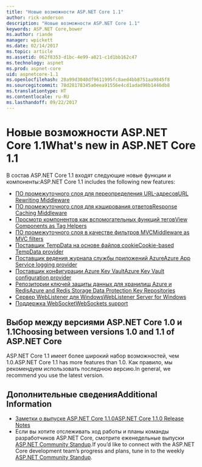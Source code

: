 ```yaml
---
title: "Новые возможности ASP.NET Core 1.1"
author: rick-anderson
description: "Новые возможности ASP.NET Core 1.1"
keywords: ASP.NET Core,bower
ms.author: riande
manager: wpickett
ms.date: 02/14/2017
ms.topic: article
ms.assetid: 062f8353-d1bc-4e99-a821-c1d1bb162c47
ms.technology: aspnet
ms.prod: aspnet-core
uid: aspnetcore-1.1
ms.openlocfilehash: 28a99d3040df9611995fc8aed4bb8751aa9845f8
ms.sourcegitcommit: 78d28178345a0eea91556e4cd1adad98b1446db8
ms.translationtype: HT
ms.contentlocale: ru-RU
ms.lasthandoff: 09/22/2017
---
```

# <a name="whats-new-in-aspnet-core-11"></a><span data-ttu-id="3ed65-104">Новые возможности ASP.NET Core 1.1</span><span class="sxs-lookup"><span data-stu-id="3ed65-104">What's new in ASP.NET Core 1.1</span></span>

<span data-ttu-id="3ed65-105">В состав ASP.NET Core 1.1 входят следующие новые функции и компоненты:</span><span class="sxs-lookup"><span data-stu-id="3ed65-105">ASP.NET Core 1.1 includes the following new features:</span></span>

- [<span data-ttu-id="3ed65-106">ПО промежуточного слоя для переопределения URL-адресов</span><span class="sxs-lookup"><span data-stu-id="3ed65-106">URL Rewriting Middleware</span></span>](xref:fundamentals/url-rewriting)
- [<span data-ttu-id="3ed65-107">ПО промежуточного слоя для кэширования ответов</span><span class="sxs-lookup"><span data-stu-id="3ed65-107">Response Caching Middleware</span></span>](xref:performance/caching/middleware)
- [<span data-ttu-id="3ed65-108">Просмотр компонентов как вспомогательных функций тегов</span><span class="sxs-lookup"><span data-stu-id="3ed65-108">View Components as Tag Helpers</span></span>](xref:mvc/views/view-components#invoking-a-view-component-as-a-tag-helper)
- [<span data-ttu-id="3ed65-109">ПО промежуточного слоя в качестве фильтров MVC</span><span class="sxs-lookup"><span data-stu-id="3ed65-109">Middleware as MVC filters</span></span>](xref:mvc/controllers/filters#using-middleware-in-the-filter-pipeline)
- [<span data-ttu-id="3ed65-110">Поставщик TempData на основе файлов cookie</span><span class="sxs-lookup"><span data-stu-id="3ed65-110">Cookie-based TempData provider</span></span>](xref:fundamentals/app-state#cookie-based-tempdata-provider )
- [<span data-ttu-id="3ed65-111">Поставщик ведения журнала службы приложений Azure</span><span class="sxs-lookup"><span data-stu-id="3ed65-111">Azure App Service logging provider</span></span>](xref:fundamentals/logging#appservice)
- [<span data-ttu-id="3ed65-112">Поставщик конфигурации Azure Key Vault</span><span class="sxs-lookup"><span data-stu-id="3ed65-112">Azure Key Vault configuration provider</span></span>](xref:security/key-vault-configuration)
- [<span data-ttu-id="3ed65-113">Репозитории ключей защиты данных для хранилищ Azure и Redis</span><span class="sxs-lookup"><span data-stu-id="3ed65-113">Azure and Redis Storage Data Protection Key Repositories</span></span>](xref:security/data-protection/implementation/key-storage-providers#azure-and-redis)
- [<span data-ttu-id="3ed65-114">Сервер WebListener для Windows</span><span class="sxs-lookup"><span data-stu-id="3ed65-114">WebListener Server for Windows</span></span>](xref:fundamentals/servers/weblistener)
- [<span data-ttu-id="3ed65-115">Поддержка WebSocket</span><span class="sxs-lookup"><span data-stu-id="3ed65-115">WebSockets support</span></span>](xref:fundamentals/websockets)

## <a name="choosing-between-versions-10-and-11-of-aspnet-core"></a><span data-ttu-id="3ed65-116">Выбор между версиями ASP.NET Core 1.0 и 1.1</span><span class="sxs-lookup"><span data-stu-id="3ed65-116">Choosing between versions 1.0 and 1.1 of ASP.NET Core</span></span>

<span data-ttu-id="3ed65-117">ASP.NET Core 1.1 имеет более широкий набор возможностей, чем 1.0.</span><span class="sxs-lookup"><span data-stu-id="3ed65-117">ASP.NET Core 1.1 has more features than 1.0.</span></span> <span data-ttu-id="3ed65-118">Как правило, мы рекомендуем использовать последнюю версию.</span><span class="sxs-lookup"><span data-stu-id="3ed65-118">In general, we recommend you use the latest version.</span></span>

## <a name="additional-information"></a><span data-ttu-id="3ed65-119">Дополнительные сведения</span><span class="sxs-lookup"><span data-stu-id="3ed65-119">Additional Information</span></span>

- [<span data-ttu-id="3ed65-120">Заметки о выпуске ASP.NET Core 1.1.0</span><span class="sxs-lookup"><span data-stu-id="3ed65-120">ASP.NET Core 1.1.0 Release Notes</span></span>](https://github.com/aspnet/Home/releases/tag/1.1.0)
- <span data-ttu-id="3ed65-121">Если вы хотите отслеживать ход работы и планы команды разработчиков ASP.NET Core, смотрите еженедельные выпуски [ASP.NET Community Standup](https://live.asp.net/).</span><span class="sxs-lookup"><span data-stu-id="3ed65-121">If you’d like to connect with the ASP.NET Core development team’s progress and plans, tune in to the weekly [ASP.NET Community Standup](https://live.asp.net/).</span></span>
